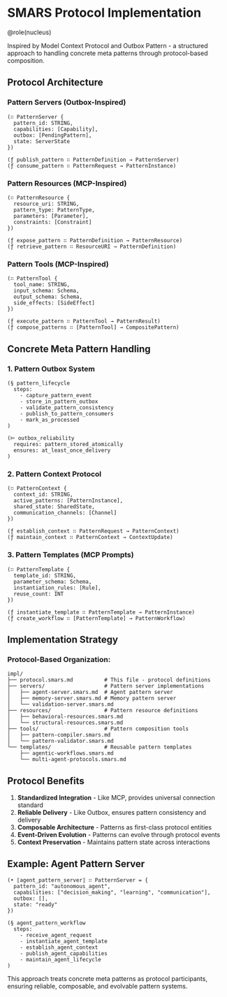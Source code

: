 # SMARS Protocol Implementation

@role(nucleus)

Inspired by Model Context Protocol and Outbox Pattern - a structured approach to handling concrete meta patterns through protocol-based composition.

## Protocol Architecture

### Pattern Servers (Outbox-Inspired)
```
(∷ PatternServer {
  pattern_id: STRING,
  capabilities: [Capability],
  outbox: [PendingPattern],
  state: ServerState
})

(ƒ publish_pattern ∷ PatternDefinition → PatternServer)
(ƒ consume_pattern ∷ PatternRequest → PatternInstance)
```

### Pattern Resources (MCP-Inspired)
```
(∷ PatternResource {
  resource_uri: STRING,
  pattern_type: PatternType,
  parameters: [Parameter],
  constraints: [Constraint]
})

(ƒ expose_pattern ∷ PatternDefinition → PatternResource)
(ƒ retrieve_pattern ∷ ResourceURI → PatternDefinition)
```

### Pattern Tools (MCP-Inspired)  
```
(∷ PatternTool {
  tool_name: STRING,
  input_schema: Schema,
  output_schema: Schema,
  side_effects: [SideEffect]
})

(ƒ execute_pattern ∷ PatternTool → PatternResult)
(ƒ compose_patterns ∷ [PatternTool] → CompositePattern)
```

## Concrete Meta Pattern Handling

### 1. Pattern Outbox System
```
(§ pattern_lifecycle
  steps:
    - capture_pattern_event
    - store_in_pattern_outbox  
    - validate_pattern_consistency
    - publish_to_pattern_consumers
    - mark_as_processed
)

(⊨ outbox_reliability
  requires: pattern_stored_atomically
  ensures: at_least_once_delivery
)
```

### 2. Pattern Context Protocol
```
(∷ PatternContext {
  context_id: STRING,
  active_patterns: [PatternInstance],
  shared_state: SharedState,
  communication_channels: [Channel]
})

(ƒ establish_context ∷ PatternRequest → PatternContext)
(ƒ maintain_context ∷ PatternContext → ContextUpdate)
```

### 3. Pattern Templates (MCP Prompts)
```
(∷ PatternTemplate {
  template_id: STRING,
  parameter_schema: Schema,
  instantiation_rules: [Rule],
  reuse_count: INT
})

(ƒ instantiate_template ∷ PatternTemplate → PatternInstance)
(ƒ create_workflow ∷ [PatternTemplate] → PatternWorkflow)
```

## Implementation Strategy

### Protocol-Based Organization:
```
impl/
├── protocol.smars.md          # This file - protocol definitions
├── servers/                   # Pattern server implementations  
│   ├── agent-server.smars.md  # Agent pattern server
│   ├── memory-server.smars.md # Memory pattern server
│   └── validation-server.smars.md
├── resources/                 # Pattern resource definitions
│   ├── behavioral-resources.smars.md
│   └── structural-resources.smars.md  
├── tools/                     # Pattern composition tools
│   ├── pattern-compiler.smars.md
│   └── pattern-validator.smars.md
└── templates/                 # Reusable pattern templates
    ├── agentic-workflows.smars.md
    └── multi-agent-protocols.smars.md
```

## Protocol Benefits

1. **Standardized Integration** - Like MCP, provides universal connection standard
2. **Reliable Delivery** - Like Outbox, ensures pattern consistency and delivery
3. **Composable Architecture** - Patterns as first-class protocol entities
4. **Event-Driven Evolution** - Patterns can evolve through protocol events
5. **Context Preservation** - Maintains pattern state across interactions

## Example: Agent Pattern Server
```
(• ⟦agent_pattern_server⟧ ∷ PatternServer = {
  pattern_id: "autonomous_agent",
  capabilities: ["decision_making", "learning", "communication"],
  outbox: [],
  state: "ready"
})

(§ agent_pattern_workflow
  steps:
    - receive_agent_request
    - instantiate_agent_template
    - establish_agent_context
    - publish_agent_capabilities
    - maintain_agent_lifecycle
)
```

This approach treats concrete meta patterns as protocol participants, ensuring reliable, composable, and evolvable pattern systems.